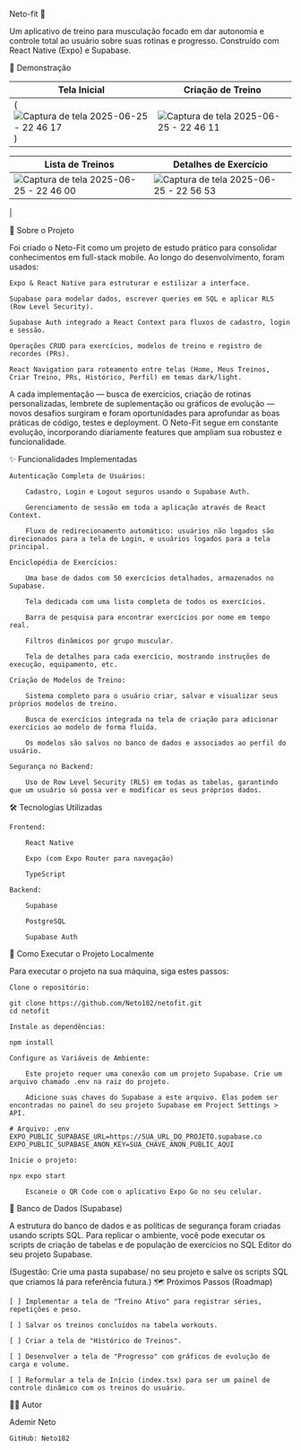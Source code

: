 Neto-fit 💪

Um aplicativo de treino para musculação focado em dar autonomia e controle total ao usuário sobre suas rotinas e progresso. Construído com React Native (Expo) e Supabase.


🎥 Demonstração

| Tela Inicial                   | Criação de Treino               |
|--------------------------------|---------------------------------|
|(![Captura de tela 2025-06-25 - 22 46 17](https://github.com/user-attachments/assets/d566a5ec-ebe1-4f71-a31a-17b7beab3ac6)) | ![Captura de tela 2025-06-25 - 22 46 11](https://github.com/user-attachments/assets/c05a6abd-e1f1-4d61-baea-f2418643ca76) |

| Lista de Treinos               | Detalhes de Exercício           |
|--------------------------------|---------------------------------|
| ![Captura de tela 2025-06-25 - 22 46 00](https://github.com/user-attachments/assets/270c1e14-6636-47c9-955a-e4dcff454d87) | ![Captura de tela 2025-06-25 - 22 56 53](https://github.com/user-attachments/assets/d88df6a4-5a18-410d-afe1-d09a49221436)
 |










📝 Sobre o Projeto

Foi criado o Neto-Fit como um projeto de estudo prático para consolidar conhecimentos em full-stack mobile. Ao longo do desenvolvimento, foram usados:

    Expo & React Native para estruturar e estilizar a interface.

    Supabase para modelar dados, escrever queries em SQL e aplicar RLS (Row Level Security).

    Supabase Auth integrado a React Context para fluxos de cadastro, login e sessão.

    Operações CRUD para exercícios, modelos de treino e registro de recordes (PRs).

    React Navigation para roteamento entre telas (Home, Meus Treinos, Criar Treino, PRs, Histórico, Perfil) em temas dark/light.

A cada implementação — busca de exercícios, criação de rotinas personalizadas, lembrete de suplementação ou gráficos de evolução — novos desafios surgiram e foram oportunidades para aprofundar as boas práticas de código, testes e deployment. O Neto-Fit segue em constante evolução, incorporando diariamente features que ampliam sua robustez e funcionalidade.


✨ Funcionalidades Implementadas

    Autenticação Completa de Usuários:

        Cadastro, Login e Logout seguros usando o Supabase Auth.

        Gerenciamento de sessão em toda a aplicação através de React Context.

        Fluxo de redirecionamento automático: usuários não logados são direcionados para a tela de Login, e usuários logados para a tela principal.

    Enciclopédia de Exercícios:

        Uma base de dados com 50 exercícios detalhados, armazenados no Supabase.

        Tela dedicada com uma lista completa de todos os exercícios.

        Barra de pesquisa para encontrar exercícios por nome em tempo real.

        Filtros dinâmicos por grupo muscular.

        Tela de detalhes para cada exercício, mostrando instruções de execução, equipamento, etc.

    Criação de Modelos de Treino:

        Sistema completo para o usuário criar, salvar e visualizar seus próprios modelos de treino.

        Busca de exercícios integrada na tela de criação para adicionar exercícios ao modelo de forma fluida.

        Os modelos são salvos no banco de dados e associados ao perfil do usuário.

    Segurança no Backend:

        Uso de Row Level Security (RLS) em todas as tabelas, garantindo que um usuário só possa ver e modificar os seus próprios dados.

🛠️ Tecnologias Utilizadas

    Frontend:

        React Native

        Expo (com Expo Router para navegação)

        TypeScript

    Backend:

        Supabase

        PostgreSQL

        Supabase Auth

🚀 Como Executar o Projeto Localmente

Para executar o projeto na sua máquina, siga estes passos:

    Clone o repositório:

    git clone https://github.com/Neto182/netofit.git
    cd netofit

    Instale as dependências:

    npm install

    Configure as Variáveis de Ambiente:

        Este projeto requer uma conexão com um projeto Supabase. Crie um arquivo chamado .env na raiz do projeto.

        Adicione suas chaves do Supabase a este arquivo. Elas podem ser encontradas no painel do seu projeto Supabase em Project Settings > API.

    # Arquivo: .env
    EXPO_PUBLIC_SUPABASE_URL=https://SUA_URL_DO_PROJETO.supabase.co
    EXPO_PUBLIC_SUPABASE_ANON_KEY=SUA_CHAVE_ANON_PUBLIC_AQUI

    Inicie o projeto:

    npx expo start

        Escaneie o QR Code com o aplicativo Expo Go no seu celular.

🐘 Banco de Dados (Supabase)

A estrutura do banco de dados e as políticas de segurança foram criadas usando scripts SQL. Para replicar o ambiente, você pode executar os scripts de criação de tabelas e de população de exercícios no SQL Editor do seu projeto Supabase.

(Sugestão: Crie uma pasta supabase/ no seu projeto e salve os scripts SQL que criamos lá para referência futura.)
🗺️ Próximos Passos (Roadmap)

    [ ] Implementar a tela de "Treino Ativo" para registrar séries, repetições e peso.

    [ ] Salvar os treinos concluídos na tabela workouts.

    [ ] Criar a tela de "Histórico de Treinos".

    [ ] Desenvolver a tela de "Progresso" com gráficos de evolução de carga e volume.

    [ ] Reformular a tela de Início (index.tsx) para ser um painel de controle dinâmico com os treinos do usuário.


👨‍💻 Autor

Ademir Neto

    GitHub: Neto182
